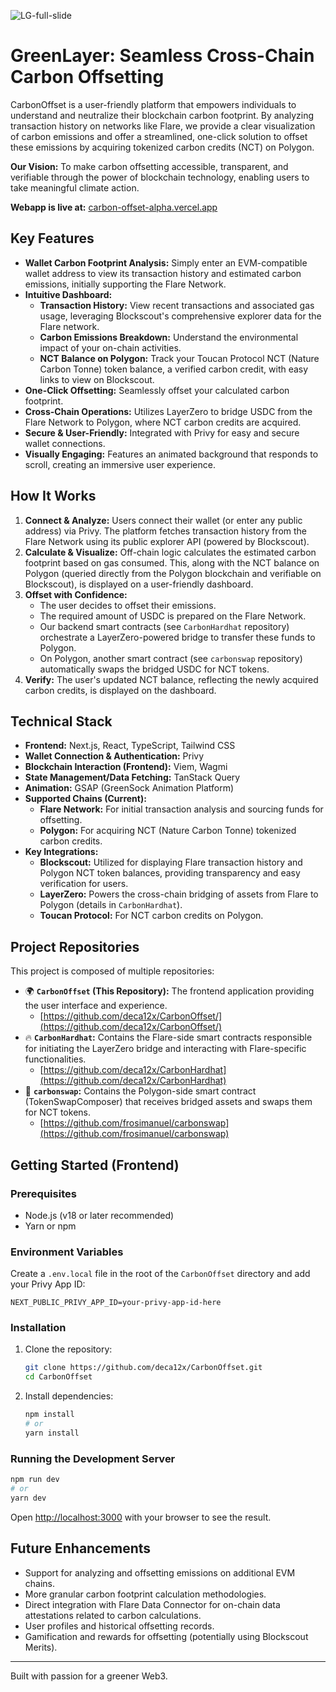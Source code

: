 ![LG-full-slide](https://github.com/user-attachments/assets/e478e8ad-17ee-493d-a43f-788f8593d1fc)


# GreenLayer: Seamless Cross-Chain Carbon Offsetting

CarbonOffset is a user-friendly platform that empowers individuals to understand and neutralize their blockchain carbon footprint. By analyzing transaction history on networks like Flare, we provide a clear visualization of carbon emissions and offer a streamlined, one-click solution to offset these emissions by acquiring tokenized carbon credits (NCT) on Polygon.

**Our Vision:** To make carbon offsetting accessible, transparent, and verifiable through the power of blockchain technology, enabling users to take meaningful climate action.

**Webapp is live at:** [carbon-offset-alpha.vercel.app](https://carbon-offset-alpha.vercel.app/)

## Key Features

*   **Wallet Carbon Footprint Analysis:** Simply enter an EVM-compatible wallet address to view its transaction history and estimated carbon emissions, initially supporting the Flare Network.
*   **Intuitive Dashboard:**
    *   **Transaction History:** View recent transactions and associated gas usage, leveraging Blockscout's comprehensive explorer data for the Flare network.
    *   **Carbon Emissions Breakdown:** Understand the environmental impact of your on-chain activities.
    *   **NCT Balance on Polygon:** Track your Toucan Protocol NCT (Nature Carbon Tonne) token balance, a verified carbon credit, with easy links to view on Blockscout.
*   **One-Click Offsetting:** Seamlessly offset your calculated carbon footprint.
*   **Cross-Chain Operations:** Utilizes LayerZero to bridge USDC from the Flare Network to Polygon, where NCT carbon credits are acquired.
*   **Secure & User-Friendly:** Integrated with Privy for easy and secure wallet connections.
*   **Visually Engaging:** Features an animated background that responds to scroll, creating an immersive user experience.

## How It Works

1.  **Connect & Analyze:** Users connect their wallet (or enter any public address) via Privy. The platform fetches transaction history from the Flare Network using its public explorer API (powered by Blockscout).
2.  **Calculate & Visualize:** Off-chain logic calculates the estimated carbon footprint based on gas consumed. This, along with the NCT balance on Polygon (queried directly from the Polygon blockchain and verifiable on Blockscout), is displayed on a user-friendly dashboard.
3.  **Offset with Confidence:**
    *   The user decides to offset their emissions.
    *   The required amount of USDC is prepared on the Flare Network.
    *   Our backend smart contracts (see `CarbonHardhat` repository) orchestrate a LayerZero-powered bridge to transfer these funds to Polygon.
    *   On Polygon, another smart contract (see `carbonswap` repository) automatically swaps the bridged USDC for NCT tokens.
4.  **Verify:** The user's updated NCT balance, reflecting the newly acquired carbon credits, is displayed on the dashboard.

## Technical Stack

*   **Frontend:** Next.js, React, TypeScript, Tailwind CSS
*   **Wallet Connection & Authentication:** Privy
*   **Blockchain Interaction (Frontend):** Viem, Wagmi
*   **State Management/Data Fetching:** TanStack Query
*   **Animation:** GSAP (GreenSock Animation Platform)
*   **Supported Chains (Current):**
    *   **Flare Network:** For initial transaction analysis and sourcing funds for offsetting.
    *   **Polygon:** For acquiring NCT (Nature Carbon Tonne) tokenized carbon credits.
*   **Key Integrations:**
    *   **Blockscout:** Utilized for displaying Flare transaction history and Polygon NCT token balances, providing transparency and easy verification for users.
    *   **LayerZero:** Powers the cross-chain bridging of assets from Flare to Polygon (details in `CarbonHardhat`).
    *   **Toucan Protocol:** For NCT carbon credits on Polygon.

## Project Repositories

This project is composed of multiple repositories:

*   🌍 **`CarbonOffset` (This Repository):** The frontend application providing the user interface and experience.
    *   [https://github.com/deca12x/CarbonOffset/](https://github.com/deca12x/CarbonOffset/)
*   🔥 **`CarbonHardhat`:** Contains the Flare-side smart contracts responsible for initiating the LayerZero bridge and interacting with Flare-specific functionalities.
    *   [https://github.com/deca12x/CarbonHardhat](https://github.com/deca12x/CarbonHardhat)
*   🔄 **`carbonswap`:** Contains the Polygon-side smart contract (TokenSwapComposer) that receives bridged assets and swaps them for NCT tokens.
    *   [https://github.com/frosimanuel/carbonswap](https://github.com/frosimanuel/carbonswap)

## Getting Started (Frontend)

### Prerequisites

*   Node.js (v18 or later recommended)
*   Yarn or npm

### Environment Variables

Create a `.env.local` file in the root of the `CarbonOffset` directory and add your Privy App ID:

```env
NEXT_PUBLIC_PRIVY_APP_ID=your-privy-app-id-here
```

### Installation

1.  Clone the repository:
    ```bash
    git clone https://github.com/deca12x/CarbonOffset.git
    cd CarbonOffset
    ```
2.  Install dependencies:
    ```bash
    npm install
    # or
    yarn install
    ```

### Running the Development Server

```bash
npm run dev
# or
yarn dev
```

Open [http://localhost:3000](http://localhost:3000) with your browser to see the result.

## Future Enhancements

*   Support for analyzing and offsetting emissions on additional EVM chains.
*   More granular carbon footprint calculation methodologies.
*   Direct integration with Flare Data Connector for on-chain data attestations related to carbon calculations.
*   User profiles and historical offsetting records.
*   Gamification and rewards for offsetting (potentially using Blockscout Merits).

---

Built with passion for a greener Web3.
